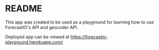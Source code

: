 # README

This app was created to be used as a playground for learning how to use ForecastIO's API and geocoder API.

Deployed app can be viewed at https://forecastio-playground.herokuapp.com/
